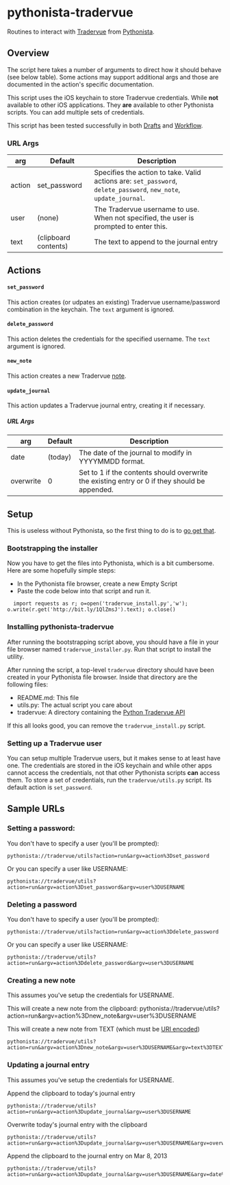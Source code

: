 # pythonista-tradervue
Routines to interact with [Tradervue](https://www.tradervue.com) from [Pythonista](http://omz-software.com/pythonista).

## Overview
The script here takes a number of arguments to direct how it should behave (see below table). Some actions may support additional args and those are documented in the action's specific documentation. 

This script uses the iOS keychain to store Tradervue credentials. While **not** available to other iOS applications. They **are** available to other Pythonista scripts. You can add multiple sets of credentials.

This script has been tested successfully in both [Drafts](http://agiletortoise.com/drafts/) and [Workflow](https://workflow.is).

### URL Args
|arg|Default|Description|
|---|-------|-----------|
|action | set\_password | Specifies the action to take. Valid actions are: `set_password`, `delete_password`, `new_note`, `update_journal`.|
|user | (none) | The Tradervue username to use. When not specified, the user is prompted to enter this.|
|text | (clipboard contents) | The text to append to the journal entry|

## Actions
#### `set_password`
This action creates (or udpates an existing) Tradervue username/password combination in the keychain. The `text` argument is ignored. 

#### `delete_password`
This action deletes the credentials for the specified username. The `text` argument is ignored. 

#### `new_note`
This action creates a new Tradervue [note](http://blog.tradervue.com/2014/05/01/saving-notes/). 

#### `update_journal`
This action updates a Tradervue journal entry, creating it if necessary.

##### URL Args
|arg|Default|Description|
|---|-------|-----------|
|date | (today) | The date of the journal to modify in YYYYMMDD format. |
|overwrite | 0 | Set to 1 if the contents should overwrite the existing entry or 0 if they should be appended.|

## Setup
This is useless without Pythonista, so the first thing to do is to [go get that](https://itunes.apple.com/us/app/pythonista/id528579881?mt=8).

### Bootstrapping the installer
Now you have to get the files into Pythonista, which is a bit cumbersome. Here are some hopefully simple steps:

   * In the Pythonista file browser, create a new Empty Script
   * Paste the code below into that script and run it.

```
  import requests as r; o=open('tradervue_install.py','w'); o.write(r.get('http://bit.ly/1QlZmsJ').text); o.close()
```

### Installing pythonista-tradervue
After running the bootstrapping script above, you should have a file in your file browser named `tradervue_installer.py`. Run that script to install the utility.

After running the script, a top-level `tradervue` directory should have been created in your Pythonista file browser. Inside that directory are the following files:

   * README.md: This file
   * utils.py: The actual script you care about
   * tradervue: A directory containing the [Python Tradervue API](https://github.com/nall/py-tradervue-api)

If this all looks good, you can remove the `tradervue_install.py` script. 

### Setting up a Tradervue user
You can setup multiple Tradervue users, but it makes sense to at least have one. The credentials are stored in the iOS keychain and while other apps cannot access the credentials, not that other Pythonista scripts **can** access them. To store a set of credentials, run the `tradervue/utils.py` script. Its default action is `set_password`.

## Sample URLs

### Setting a password:
You don't have to specify a user (you'll be prompted):

    pythonista://tradervue/utils?action=run&argv=action%3Dset_password

Or you can specify a user like USERNAME:

    pythonista://tradervue/utils?action=run&argv=action%3Dset_password&argv=user%3DUSERNAME

### Deleting a password
You don't have to specify a user (you'll be prompted):

    pythonista://tradervue/utils?action=run&argv=action%3Ddelete_password

Or you can specify a user like USERNAME:

    pythonista://tradervue/utils?action=run&argv=action%3Ddelete_password&argv=user%3DUSERNAME

### Creating a new note
This assumes you've setup the credentials for USERNAME.

This will create a new note from the clipboard:
    pythonista://tradervue/utils?action=run&argv=action%3Dnew_note&argv=user%3DUSERNAME

This will create a new note from TEXT (which must be [URI encoded](http://www.w3schools.com/tags/ref_urlencode.asp))

    pythonista://tradervue/utils?action=run&argv=action%3Dnew_note&argv=user%3DUSERNAME&argv=text%3DTEXT

### Updating a journal entry
This assumes you've setup the credentials for USERNAME.

Append the clipboard to today's journal entry

    pythonista://tradervue/utils?action=run&argv=action%3Dupdate_journal&argv=user%3DUSERNAME

Overwrite today's journal entry with the clipboard

    pythonista://tradervue/utils?action=run&argv=action%3Dupdate_journal&argv=user%3DUSERNAME&argv=overwrite%3D1

Append the clipboard to the journal entry on Mar 8, 2013

    pythonista://tradervue/utils?action=run&argv=action%3Dupdate_journal&argv=user%3DUSERNAME&argv=date%3D20130308


